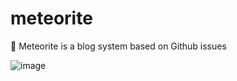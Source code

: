 # meteorite

🌠 Meteorite is a blog system based on Github issues

![image](https://user-images.githubusercontent.com/12481935/90335297-a459de00-e006-11ea-81e4-67931e726db2.png)
